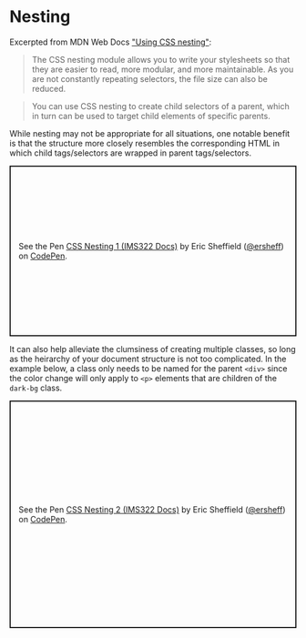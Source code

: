 # Nesting

Excerpted from MDN Web Docs ["Using CSS nesting"](https://developer.mozilla.org/en-US/docs/Web/CSS/CSS_nesting/Using_CSS_nesting):

> The CSS nesting module allows you to write your stylesheets so that they are easier to read, more modular, and more maintainable. As you are not constantly repeating selectors, the file size can also be reduced.

> You can use CSS nesting to create child selectors of a parent, which in turn can be used to target child elements of specific parents.

While nesting may not be appropriate for all situations, one notable benefit is that the structure more closely resembles the corresponding HTML in which child tags/selectors are wrapped in parent tags/selectors.

<p class="codepen" data-height="300" data-default-tab="css,result" data-slug-hash="PoVMLGa" data-pen-title="CSS Nesting 1 (IMS322 Docs)" data-editable="true" data-user="ersheff" style="height: 300px; box-sizing: border-box; display: flex; align-items: center; justify-content: center; border: 2px solid; margin: 1em 0; padding: 1em;">
  <span>See the Pen <a href="https://codepen.io/ersheff/pen/PoVMLGa">
  CSS Nesting 1 (IMS322 Docs)</a> by Eric Sheffield (<a href="https://codepen.io/ersheff">@ersheff</a>)
  on <a href="https://codepen.io">CodePen</a>.</span>
</p>

It can also help alleviate the clumsiness of creating multiple classes, so long as the heirarchy of your document structure is not too complicated. In the example below, a class only needs to be named for the parent `<div>` since the color change will only apply to `<p>` elements that are children of the `dark-bg` class.

<p class="codepen" data-height="400" data-default-tab="css,result" data-slug-hash="BagZjBr" data-pen-title="CSS Nesting 2 (IMS322 Docs)" data-editable="true" data-user="ersheff" style="height: 400px; box-sizing: border-box; display: flex; align-items: center; justify-content: center; border: 2px solid; margin: 1em 0; padding: 1em;">
  <span>See the Pen <a href="https://codepen.io/ersheff/pen/BagZjBr">
  CSS Nesting 2 (IMS322 Docs)</a> by Eric Sheffield (<a href="https://codepen.io/ersheff">@ersheff</a>)
  on <a href="https://codepen.io">CodePen</a>.</span>
</p>
<script async src="https://cpwebassets.codepen.io/assets/embed/ei.js"></script>
